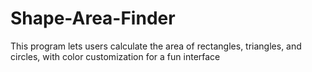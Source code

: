 # Shape-Area-Finder
This program lets users calculate the area of rectangles, triangles, and circles, with color customization for a fun interface
